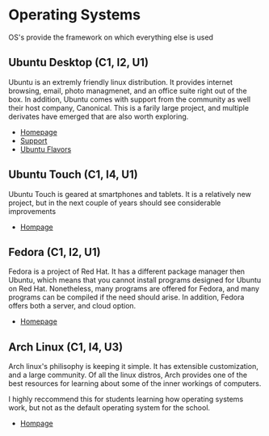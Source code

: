 # Operating Systems

OS's provide the framework on which everything else is used

## Ubuntu Desktop (C1, I2, U1)

Ubuntu is an extremly friendly linux distribution. It provides internet browsing, email, photo managmenet, and an office suite right out of the box. In addition, Ubuntu comes with support from the community as well their host company, Canonical. This is a farily large project, and multiple derivates have emerged that are also worth exploring.

* [Homepage](http://www.ubuntu.com/)
* [Support](http://askubuntu.com/)
* [Ubuntu Flavors](http://www.ubuntu.com/about/about-ubuntu/flavours)

## Ubuntu Touch (C1, I4, U1)

Ubuntu Touch is geared at smartphones and tablets. It is a relatively new project, but in the next couple of years should see considerable improvements

* [Hompage](http://www.ubuntu.com/phone)

## Fedora (C1, I2, U1)

Fedora is a project of Red Hat. It has a different package manager then Ubuntu, which means that you cannot install programs designed for Ubuntu on Red Hat. Nonetheless, many programs are offered for Fedora, and many programs can be compiled if the need should arise. In addition, Fedora offers both a server, and cloud option.

* [Homepage](https://getfedora.org/)

## Arch Linux (C1, I4, U3)

Arch linux's philisophy is keeping it simple. It has extensible customization, and a large community. Of all the linux distros, Arch provides one of the best resources for learning about some of the inner workings of computers.

I highly reccommend this for students learning how operating systems work, but not as the default operating system for the school.

* [Hompage](https://www.archlinux.org/)
